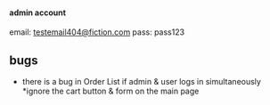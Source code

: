 #### admin account
email: testemail404@fiction.com
pass: pass123
## bugs
* there is a bug in Order List if admin & user logs in simultaneously
*ignore the cart button & form on the main page